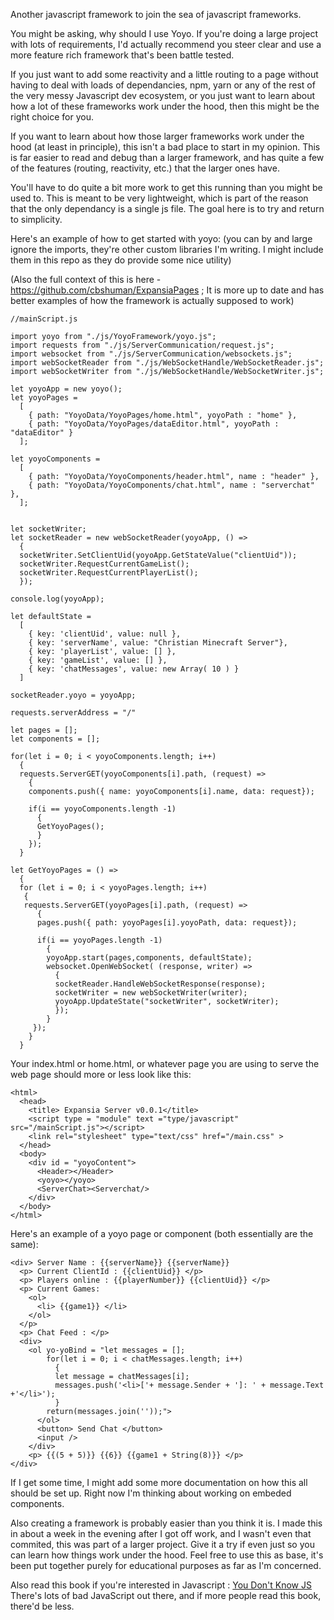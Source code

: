 Another javascript framework to join the sea of javascript frameworks.

You might be asking, why should I use Yoyo. If you're doing a large project with lots of requirements, I'd actually recommend you steer clear and use a more feature rich framework that's been battle tested.

If you just want to add some reactivity and a little routing to a page without having to deal with loads of dependancies, npm, yarn or any of the rest of the very messy Javascript dev ecosystem, or you just want to learn about how a lot of these frameworks work under the hood, then this might be the right choice for you.

If you want to learn about how those larger frameworks work under the hood (at least in principle), this isn't a bad place to start in my opinion. This is far easier to read and debug than a larger framework, and has quite a few of the features (routing, reactivity, etc.) that the larger ones have. 

You'll have to do quite a bit more work to get this running than you might be used to. This is meant to be very lightweight, which is part of the reason that the only dependancy is a single js file. The goal here is to try and return to simplicity.

Here's an example of how to get started with yoyo: (you can by and large ignore the imports, they're other custom libraries I'm writing. I might include them in this repo as they do provide some nice utility)

(Also the full context of this is here - https://github.com/cbshuman/ExpansiaPages ; It is more up to date and has better examples of how the framework is actually supposed to work)

```
//mainScript.js

import yoyo from "./js/YoyoFramework/yoyo.js";
import requests from "./js/ServerCommunication/request.js";
import websocket from "./js/ServerCommunication/websockets.js";
import webSocketReader from "./js/WebSocketHandle/WebSocketReader.js";
import webSocketWriter from "./js/WebSocketHandle/WebSocketWriter.js";

let yoyoApp = new yoyo();
let yoyoPages = 
  [
    { path: "YoyoData/YoyoPages/home.html", yoyoPath : "home" },
    { path: "YoyoData/YoyoPages/dataEditor.html", yoyoPath : "dataEditor" }
  ];

let yoyoComponents = 
  [
    { path: "YoyoData/YoyoComponents/header.html", name : "header" },
    { path: "YoyoData/YoyoComponents/chat.html", name : "serverchat" },
  ];


let socketWriter;
let socketReader = new webSocketReader(yoyoApp, () => 
  {
  socketWriter.SetClientUid(yoyoApp.GetStateValue("clientUid"));
  socketWriter.RequestCurrentGameList();
  socketWriter.RequestCurrentPlayerList();
  });

console.log(yoyoApp);

let defaultState = 
  [
    { key: 'clientUid', value: null },
    { key: 'serverName', value: "Christian Minecraft Server"},
    { key: 'playerList', value: [] },
    { key: 'gameList', value: [] },
    { key: 'chatMessages', value: new Array( 10 ) }
  ]

socketReader.yoyo = yoyoApp;

requests.serverAddress = "/"

let pages = [];
let components = [];

for(let i = 0; i < yoyoComponents.length; i++)
  {
  requests.ServerGET(yoyoComponents[i].path, (request) => 
    {
    components.push({ name: yoyoComponents[i].name, data: request});

    if(i == yoyoComponents.length -1)
      {
      GetYoyoPages();
      }
    });
  }

let GetYoyoPages = () => 
  {
  for (let i = 0; i < yoyoPages.length; i++)
   {
   requests.ServerGET(yoyoPages[i].path, (request) => 
      {
      pages.push({ path: yoyoPages[i].yoyoPath, data: request});

      if(i == yoyoPages.length -1)
        {
        yoyoApp.start(pages,components, defaultState);
        websocket.OpenWebSocket( (response, writer) => 
          {
          socketReader.HandleWebSocketResponse(response);
          socketWriter = new webSocketWriter(writer);
          yoyoApp.UpdateState("socketWriter", socketWriter);
          });
        }
     });
    }
  }

```
Your index.html or home.html, or whatever page you are using to serve the web page should more or less look like this:
```
<html>
  <head>
    <title> Expansia Server v0.0.1</title>
    <script type = "module" text ="type/javascript" src="/mainScript.js"></script>
    <link rel="stylesheet" type="text/css" href="/main.css" >
  </head>
  <body>
    <div id = "yoyoContent"> 
      <Header></Header> 
      <yoyo></yoyo>
      <ServerChat><Serverchat/>
    </div>
  </body>
</html>
```

Here's an example of a yoyo page or component (both essentially are the same):
```
<div> Server Name : {{serverName}} {{serverName}}
  <p> Current ClientId : {{clientUid}} </p>
  <p> Players online : {{playerNumber}} {{clientUid}} </p> 
  <p> Current Games: 
    <ol>
      <li> {{game1}} </li>
    </ol>
  </p>
  <p> Chat Feed : </p>
  <div>
    <ol yo-yoBind = "let messages = [];
        for(let i = 0; i < chatMessages.length; i++)
          {
          let message = chatMessages[i];
          messages.push('<li>['+ message.Sender + ']: ' + message.Text  +'</li>');
          }
        return(messages.join(''));">
      </ol>
      <button> Send Chat </button>
      <input />
    </div>
    <p> {{(5 + 5)}} {{6}} {{game1 + String(8)}} </p>
</div>
```
If I get some time, I might add some more documentation on how this all should be set up. Right now I'm thinking about working on embeded components.

Also creating a framework is probably easier than you think it is. I made this in about a week in the evening after I got off work, and I wasn't even that commited, this was part of a larger project. Give it a try if even just so you can learn how things work under the hood. 
Feel free to use this as base, it's been put together purely for educational purposes as far as I'm concerned.

Also read this book if you're interested in Javascript : [You Don't Know JS](https://github.com/getify/You-Dont-Know-JS)
There's lots of bad JavaScript out there, and if more people read this book, there'd be less.
